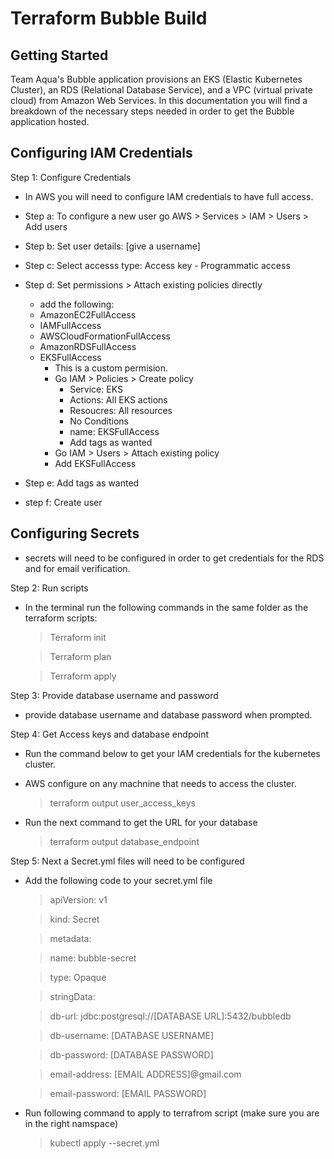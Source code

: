# Terraform Bubble Build

## Getting Started

Team Aqua's Bubble application provisions an EKS (Elastic Kubernetes Cluster), an RDS (Relational Database Service), and a VPC (virtual private cloud) from Amazon Web Services. In this documentation you will find a breakdown of the necessary steps needed in order to get the Bubble application hosted.

## Configuring IAM Credentials

Step 1: Configure Credentials
 * In AWS you will need to configure IAM credentials to have full access. 
  * Step a: To configure a new user go AWS > Services > IAM > Users > Add users
   *  Step b: Set user details: [give a username]
   *  Step c: Select accesss type: Access key - Programmatic access
   *  Step d: Set permissions > Attach existing policies directly
       *  add the following:
         * AmazonEC2FullAccess
         * IAMFullAccess
         * AWSCloudFormationFullAccess
         * AmazonRDSFullAccess
         * EKSFullAccess 
       	   * This is a custom permision. 
       	   * Go IAM > Policies > Create policy
       	     * Service: EKS  
       	     * Actions: All EKS actions
       	     * Resoucres: All resources
       	     * No Conditions
       	     * name: EKSFullAccess
       	     * Add tags as wanted
       	   * Go IAM > Users > Attach existing policy
       	   * Add EKSFullAccess
       	   
   * Step e: Add tags as wanted
   * step f: Create user
 
## Configuring Secrets
* secrets will need to be configured in order to get credentials for the RDS and for email verification.
  
  
Step 2: Run scripts
  * In the terminal run the following commands in the same folder as the terraform scripts:
    > Terraform init
    
    > Terraform plan
    
    > Terraform apply
    
    
Step 3: Provide database username and password
  * provide database username and database password when prompted.
  
  
Step 4: Get Access keys and database endpoint
  * Run the command below to get your IAM credentials for the kubernetes cluster.
  * AWS configure on any machnine that needs to access the cluster.
    > terraform output user_access_keys
   
  * Run the next command to get the URL for your database
    > terraform output database_endpoint
  

Step 5: Next a Secret.yml files will need to be configured

  * Add the following code to your secret.yml file

    > apiVersion: v1

    > kind: Secret

    > metadata:

      > name: bubble-secret
  
    > type: Opaque

    > stringData:

      > db-url: jdbc:postgresql://[DATABASE URL]:5432/bubbledb
  
      > db-username: [DATABASE USERNAME]
  
      > db-password: [DATABASE PASSWORD]
  
      > email-address: [EMAIL ADDRESS]@gmail.com
  
      > email-password: [EMAIL PASSWORD]
 
 
* Run following command to apply to terrafrom script (make sure you are in the right namspace)
 
   > kubectl apply --secret.yml
  





